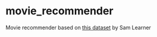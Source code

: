 # movie_recommender
Movie recommender based on [this dataset](https://www.kaggle.com/datasets/samlearner/letterboxd-movie-ratings-data/data) by Sam Learner
